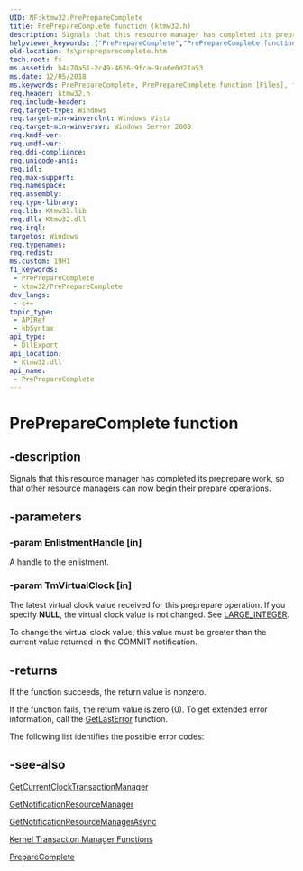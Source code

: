```yaml
---
UID: NF:ktmw32.PrePrepareComplete
title: PrePrepareComplete function (ktmw32.h)
description: Signals that this resource manager has completed its preprepare work, so that other resource managers can now begin their prepare operations.
helpviewer_keywords: ["PrePrepareComplete","PrePrepareComplete function [Files]","fs.prepreparecomplete","ktmw32/PrePrepareComplete"]
old-location: fs\prepreparecomplete.htm
tech.root: fs
ms.assetid: b4a70a51-2c49-4626-9fca-9ca6e0d21a53
ms.date: 12/05/2018
ms.keywords: PrePrepareComplete, PrePrepareComplete function [Files], fs.prepreparecomplete, ktmw32/PrePrepareComplete
req.header: ktmw32.h
req.include-header: 
req.target-type: Windows
req.target-min-winverclnt: Windows Vista
req.target-min-winversvr: Windows Server 2008
req.kmdf-ver: 
req.umdf-ver: 
req.ddi-compliance: 
req.unicode-ansi: 
req.idl: 
req.max-support: 
req.namespace: 
req.assembly: 
req.type-library: 
req.lib: Ktmw32.lib
req.dll: Ktmw32.dll
req.irql: 
targetos: Windows
req.typenames: 
req.redist: 
ms.custom: 19H1
f1_keywords:
 - PrePrepareComplete
 - ktmw32/PrePrepareComplete
dev_langs:
 - c++
topic_type:
 - APIRef
 - kbSyntax
api_type:
 - DllExport
api_location:
 - Ktmw32.dll
api_name:
 - PrePrepareComplete
---
```


# PrePrepareComplete function


## -description

Signals that this resource manager has completed its preprepare work, so that other   resource managers can now begin their prepare operations.

## -parameters

### -param EnlistmentHandle [in]

A handle to the enlistment.

### -param TmVirtualClock [in]

The latest virtual clock value received for this preprepare operation. If you specify <b>NULL</b>, the virtual clock value is not changed. See <a href="/windows/win32/api/winnt/ns-winnt-large_integer~r1">LARGE_INTEGER</a>.

To change the virtual clock value, this value must be greater than the current value returned in the COMMIT notification.

## -returns

If the function succeeds, the return value is nonzero. 


  

If the function fails, the return value is zero (0). To get extended error information, call the <a href="/windows/desktop/api/errhandlingapi/nf-errhandlingapi-getlasterror">GetLastError</a> function.

 The following list identifies the possible error codes:

## -see-also

<a href="/windows/desktop/api/ktmw32/nf-ktmw32-getcurrentclocktransactionmanager">GetCurrentClockTransactionManager</a>



<a href="/windows/desktop/api/ktmw32/nf-ktmw32-getnotificationresourcemanager">GetNotificationResourceManager</a>



<a href="/windows/desktop/api/ktmw32/nf-ktmw32-getnotificationresourcemanagerasync">GetNotificationResourceManagerAsync</a>



<a href="/windows/desktop/Ktm/kernel-transaction-manager-functions">Kernel Transaction Manager Functions</a>



<a href="/windows/desktop/api/ktmw32/nf-ktmw32-preparecomplete">PrepareComplete</a>